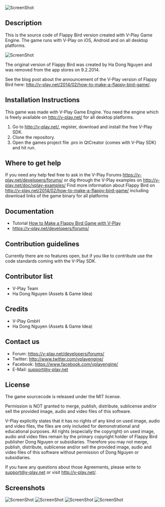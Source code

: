 ![ScreenShot](http://v-play.net/support/vplay-logo-simple-trans.png)

Description
-----------
This is the source code of Flappy Bird version created with V-Play Game Engine. The game runs with V-Play on iOS, Android and on all desktop platforms.

![ScreenShot](http://v-play.net/wp-content/uploads/2014/02/flappy-bird-blog-post.png)

The original version of Flappy Bird was created by Ha Dong Nguyen and was removed from the app stores on 9.2.2014.

See the blog post about the announcement of the V-Play version of Flappy Bird here: http://v-play.net/2014/02/how-to-make-a-flappy-bird-game/.

Installation Instructions
-------------------------
This game was made with V-Play Game Engine. You need the engine which is freely available on http://v-play.net/ for all desktop platforms.

1. Go to http://v-play.net/, register, download and install the free V-Play SDK. 
2. Clone the repository.
3. Open the games project file .pro in QtCreator (comes with V-Play SDK) and hit run.

 
Where to get help
-----------------
If you need any help feel free to ask in the V-Play Forums https://v-play.net/developers/forums/ or dig through the V-Play examples on http://v-play.net/doc/vplay-examples/
Find more information about Flappy Bird on http://v-play.net/2014/02/how-to-make-a-flappy-bird-game/ including download links of the game binary for all platforms

Documentation
-------------
- Tutorial [How to Make a Flappy Bird Game with V-Play](http://v-play.net/v-play.net/doc/howto-flappybird-game/)
- https://v-play.net/developers/forums/ 

Contribution guidelines 
-----------------------
Currently there are no features open, but if you like to contribute use the code standards coming with the V-Play SDK.

Contributor list 
----------------
- V-Play Team
- Ha Dong Nguyen (Assets & Game Idea)

Credits 
-------
- V-Play GmbH
- Ha Dong Nguyen (Assets & Game Idea)

Contact us 
----------
- Forum: https://v-play.net/developers/forums/ 
- Twitter: http://www.twitter.com/vplayengine/
- Facebook: https://www.facebook.com/vplayengine/
- E-Mail: support@v-play.net

License  
-------
The game sourcecode is released under the MIT license.

Permission is NOT granted to merge, publish, distribute, sublicense and/or 
sell the provided image, audio and video files of this software.

V-Play explicitly states that it has no rights of any kind on used image,
audio and video files, the files are only included for demonstrational and
educational purposes. All rights (especially the copyright) on used image,
audio and video files remain by the primary copyright holder of Flappy Bird
publisher Dong Nguyen or subsidiaries.
Therefore you may not merge, publish, distribute, sublicense and/or sell the
provided image, audio and video files of this software without permission of
Dong Nguyen or subsidiaries.

If you have any questions about those Agreements, please write to support@v-play.net 
or visit http://v-play.net/.

Screenshots  
-----------
![ScreenShot](http://v-play.net/games/flappybird/flappy-main.png)
![ScreenShot](http://v-play.net/games/flappybird/flappy-ready.png)
![ScreenShot](http://v-play.net/games/flappybird/flappy-game.png)
![ScreenShot](http://v-play.net/games/flappybird/flappy-gameover.png)
